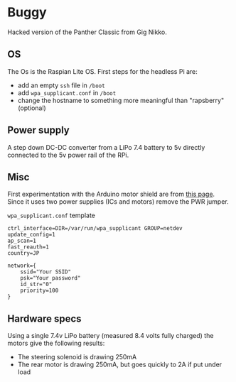 # Buggy

Hacked version of the Panther Classic from Gig Nikko.

## OS
The Os is the Raspian Lite OS. 
First steps for the headless Pi are:
- add an empty ```ssh``` file in ```/boot```
- add ```wpa_supplicant.conf``` in ```/boot```
- change the hostname to something more meaningful than "rapsberry" (optional)


## Power supply
A step down DC-DC converter from a LiPo 7.4 battery to 5v directly connected to the 5v power rail of the RPi.
 

## Misc

First experimentation with the Arduino motor shield are from [this page](http://blog.janlipovsky.cz/2016/03/robocar-arduino-motor-shield-with-raspberry-pi-part2.html).
Since it uses two power supplies (ICs and motors) remove the PWR jumper.


```wpa_supplicant.conf``` template

```
ctrl_interface=DIR=/var/run/wpa_supplicant GROUP=netdev
update_config=1
ap_scan=1
fast_reauth=1
country=JP

network={
	ssid="Your SSID"
	psk="Your password"
	id_str="0"
	priority=100
}
```

## Hardware specs

Using a single 7.4v LiPo battery (measured 8.4 volts fully charged) the motors give the following results:
- The steering solenoid is drawing 250mA
- The rear motor is drawing 250mA, but goes quickly to 2A if put under load

